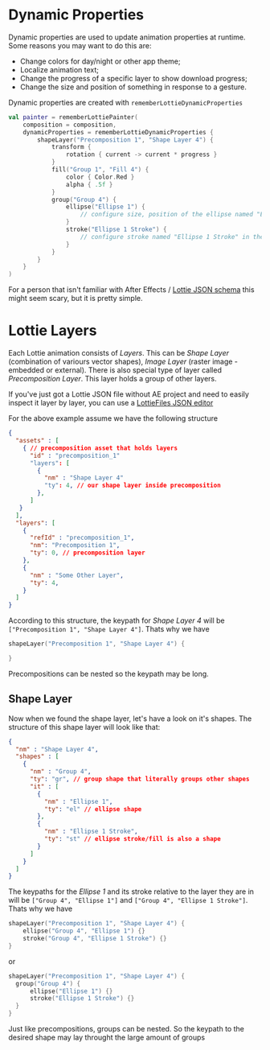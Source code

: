 # Dynamic Properties

Dynamic properties are used to update animation properties at runtime. Some reasons you may want to do this are:
- Change colors for day/night or other app theme;
- Localize animation text;
- Change the progress of a specific layer to show download progress;
- Change the size and position of something in response to a gesture.

Dynamic properties are created with `rememberLottieDynamicProperties`

```kotlin
val painter = rememberLottiePainter(
    composition = composition,
    dynamicProperties = rememberLottieDynamicProperties {
        shapeLayer("Precomposition 1", "Shape Layer 4") {
            transform {
                rotation { current -> current * progress }
            }
            fill("Group 1", "Fill 4") {
                color { Color.Red }
                alpha { .5f }
            }
            group("Group 4") {
                ellipse("Ellipse 1") {
                    // configure size, position of the ellipse named "Ellipse 1"
                }
                stroke("Ellipse 1 Stroke") {
                    // configure stroke named "Ellipse 1 Stroke" in the same group
                }
            }
        }
    }
) 
```

For a person that isn't familiar with After Effects / [Lottie JSON schema](https://lottiefiles.github.io/lottie-docs/schema/) this might seem scary, but it is pretty simple.

# Lottie Layers

Each Lottie animation consists of *Layers*. 
This can be *Shape Layer* (combination of variours vector shapes), *Image Layer* (raster image - embedded or external). 
There is also special type of layer called *Precomposition Layer*. This layer holds a group of other layers.

If you've just got a Lottie JSON file without AE project and need to easily inspect it layer by layer, you can use a [LottieFiles JSON editor](https://lottiefiles.github.io/lottie-docs/playground/json_editor/)

For the above example assume we have the following structure

```json
{
  "assets" : [
    { // precomposition asset that holds layers
      "id" : "precomposition_1"
      "layers": [
        {
          "nm" : "Shape Layer 4"
          "ty": 4, // our shape layer inside precomposition
        },
      ]
   }
  ],
  "layers": [
    { 
      "refId" : "precomposition_1",
      "nm": "Precomposition 1",
      "ty": 0, // precomposition layer
    },
    {
      "nm" : "Some Other Layer",
      "ty": 4,
    }
  ]
}
```

According to this structure, the keypath for *Shape Layer 4* will be `["Precomposition 1", "Shape Layer 4"]`.
Thats why we have 
```kotlin
shapeLayer("Precomposition 1", "Shape Layer 4") {

}
```
Precompositions can be nested so the keypath may be long. 

## Shape Layer

Now when we found the shape layer, let's have a look on it's shapes. The structure of this shape layer will look like that:

```json
{
  "nm" : "Shape Layer 4",
  "shapes" : [
    { 
      "nm" : "Group 4", 
      "ty": "gr", // group shape that literally groups other shapes
      "it" : [
        { 
          "nm" : "Ellipse 1",
          "ty": "el" // ellipse shape
        },
        { 
          "nm" : "Ellipse 1 Stroke",
          "ty": "st" // ellipse stroke/fill is also a shape
        }
      ]
    }
  ]
}
```

The keypaths for the *Ellipse 1* and its stroke relative to the layer they are in will be `["Group 4", "Ellipse 1"]` and `["Group 4", "Ellipse 1 Stroke"]`.
Thats why we have 

```kotlin
shapeLayer("Precomposition 1", "Shape Layer 4") {
    ellipse("Group 4", "Ellipse 1") {}
    stroke("Group 4", "Ellipse 1 Stroke") {}
}
```
or

```kotlin
shapeLayer("Precomposition 1", "Shape Layer 4") {
  group("Group 4") {
      ellipse("Ellipse 1") {}
      stroke("Ellipse 1 Stroke") {}
  }
}
```

Just like precompositions, groups can be nested. So the keypath to the desired shape may lay throught the large amount of groups
